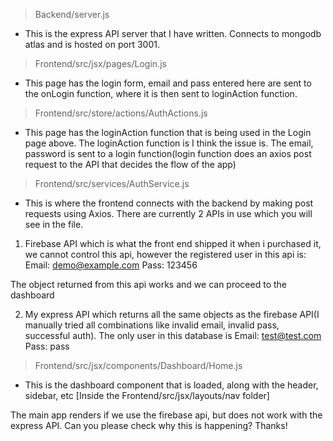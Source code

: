 > Backend/server.js
- This is the express API server that I have written. Connects to mongodb atlas and is hosted on port 3001.

>Frontend/src/jsx/pages/Login.js
- This page has the login form, email and pass entered here are sent to the onLogin function, where it is then sent to loginAction function.

>Frontend/src/store/actions/AuthActions.js
- This page has the loginAction function that is being used in the Login page above. The loginAction function is I think the issue is. The email, password is sent to a login function(login function does an axios post request to the API that decides the flow of the app)

>Frontend/src/services/AuthService.js
- This is where the frontend connects with the backend by making post requests using Axios. There are currently 2 APIs in use which you will see in the file.
1) Firebase API which is what the front end shipped it when i purchased it, we cannot control this api, however the registered user in this api is:
	Email: demo@example.com
	Pass:  123456

The object returned from this api works and we can proceed to the dashboard

2) My express API which returns all the same objects as the firebase API(I manually tried all combinations like invalid email, invalid pass, successful auth). The only user in this database is
	Email: test@test.com
	Pass: pass

>Frontend/src/jsx/components/Dashboard/Home.js
- This is the dashboard component that is loaded, along with the header, sidebar, etc [Inside the Frontend/src/jsx/layouts/nav folder]

The main app renders if we use the firebase api, but does not work with the express API. Can you please check why this is happening? Thanks!
